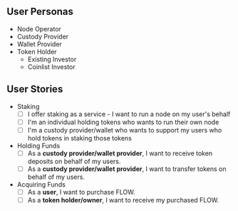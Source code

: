 ## User Personas

- Node Operator
- Custody Provider
- Wallet Provider
- Token Holder
  - Existing Investor
  - Coinlist Investor

## User Stories

- Staking
  - [ ] I offer staking as a service - I want to run a node on my user's behalf
  - [ ] I'm an individual holding tokens who wants to run their own node 
  - [ ] I'm a custody provider/wallet who wants to support my users who hold tokens in staking those tokens 

- Holding Funds
  - [ ] As a **custody provider/wallet provider**, I want to receive token deposits on behalf of my users.
  - [ ] As a **custody provider/wallet provider**, I want to transfer tokens on behalf of my users.

- Acquiring Funds
  - [ ] As a **user**, I want to purchase FLOW.
  - [ ] As a **token holder/owner**, I want to receive my purchased FLOW.
